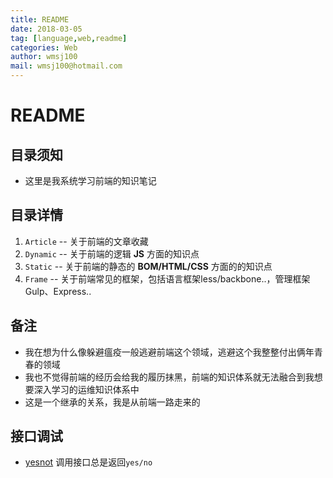 ```yaml
---
title: README
date: 2018-03-05
tag: [language,web,readme]
categories: Web
author: wmsj100
mail: wmsj100@hotmail.com
---
```


# README

## 目录须知
- 这里是我系统学习前端的知识笔记

## 目录详情
1. `Article` -- 关于前端的文章收藏
2. `Dynamic` -- 关于前端的逻辑 **JS** 方面的知识点
3. `Static` -- 关于前端的静态的 **BOM/HTML/CSS** 方面的的知识点
4. `Frame` -- 关于前端常见的框架，包括语言框架less/backbone..，管理框架Gulp、Express..

## 备注
- 我在想为什么像躲避瘟疫一般逃避前端这个领域，逃避这个我整整付出俩年青春的领域
- 我也不觉得前端的经历会给我的履历抹黑，前端的知识体系就无法融合到我想要深入学习的运维知识体系中
- 这是一个继承的关系，我是从前端一路走来的

## 接口调试
- [yesnot](https://yesno.wtf/api) 调用接口总是返回`yes/no`
